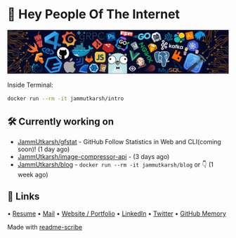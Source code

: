 # 👋 Hey People Of The Internet

![Image](https://github.com/JammUtkarsh/jammutkarsh/blob/main/github-banner.png?raw=true)

Inside Terminal:

```bash
docker run --rm -it jammutkarsh/intro
```

## 🛠️ Currently working on


- [JammUtkarsh/gfstat](https://github.com/JammUtkarsh/gfstat) - GitHub Follow Statistics in Web and CLI(coming soon)! (1 day ago)
- [JammUtkarsh/image-compressor-api](https://github.com/JammUtkarsh/image-compressor-api) -  (3 days ago)
- [JammUtkarsh/blog](https://github.com/JammUtkarsh/blog) - `docker run --rm -it jammutkarsh/blog` or 👇  (1 week ago)

## 🔗 Links

  &bullet; [Resume](https://links.utkarshchourasia.in/resume)
  &bullet; [Mail](mailto:mail@utkarshchourasia.in)
  &bullet; [Website / Portfolio](https://utkarshchourasia.in/)
  &bullet; [LinkedIn](https://www.linkedin.com/in/5utkarshc/)
  &bullet; [Twitter](https://twitter.com/JammUtkarsh)
  &bullet; [GitHub Memory](https://githubmemory.com/@JammUtkarsh)

Made with [readme-scribe](https://github.com/muesli/readme-scribe)
